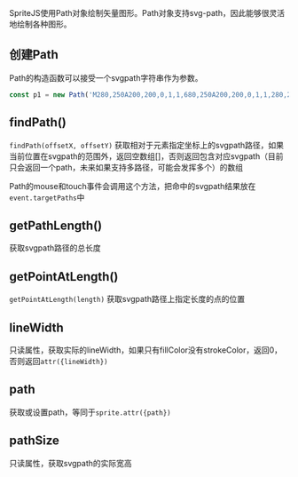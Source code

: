 SpriteJS使用Path对象绘制矢量图形。Path对象支持svg-path，因此能够很灵活地绘制各种图形。

## 创建Path

Path的构造函数可以接受一个svgpath字符串作为参数。

```js
const p1 = new Path('M280,250A200,200,0,1,1,680,250A200,200,0,1,1,280,250Z')
```

## findPath()

`findPath(offsetX, offsetY)` 获取相对于元素指定坐标上的svgpath路径，如果当前位置在svgpath的范围外，返回空数组[]，否则返回包含对应svgpath（目前只会返回一个path，未来如果支持多路径，可能会发挥多个）的数组

Path的mouse和touch事件会调用这个方法，把命中的svgpath结果放在`event.targetPaths`中

## getPathLength()

获取svgpath路径的总长度

## getPointAtLength()

`getPointAtLength(length)` 获取svgpath路径上指定长度的点的位置

## lineWidth

只读属性，获取实际的lineWidth，如果只有fillColor没有strokeColor，返回0，否则返回`attr({lineWidth})`

## path

获取或设置path，等同于`sprite.attr({path})`

## pathSize

只读属性，获取svgpath的实际宽高
